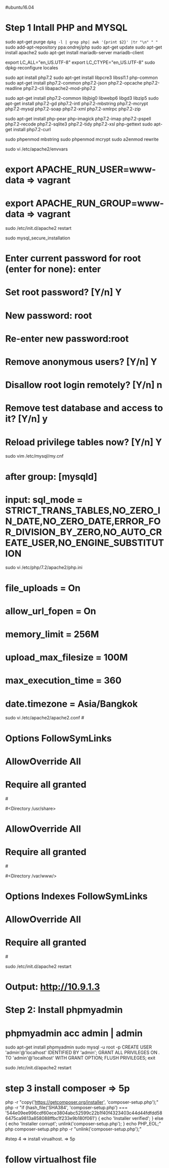 #ubuntu16.04
# Step 1 Intall PHP and MYSQL
sudo apt-get purge `dpkg -l | grep php| awk '{print $2}' |tr "\n" " "`
sudo add-apt-repository ppa:ondrej/php
sudo apt-get update
sudo apt-get install apache2
sudo apt-get install mariadb-server mariadb-client

export LC_ALL="en_US.UTF-8"
export LC_CTYPE="en_US.UTF-8"
sudo dpkg-reconfigure locales

sudo apt install  php7.2
sudo apt-get install  libpcre3 libssl1.1 php-common 
sudo apt-get install php7.2-common php7.2-json php7.2-opcache php7.2-readline php7.2-cli libapache2-mod-php7.2  

sudo apt-get install  php7.2-common libjbig0 libwebp6 libgd3 libzip5 
sudo apt-get install php7.2-gd php7.2-intl php7.2-mbstring php7.2-mcrypt php7.2-mysql php7.2-soap php7.2-xml php7.2-xmlrpc php7.2-zip

sudo apt-get  install php-pear php-imagick php7.2-imap  php7.2-pspell php7.2-recode php7.2-sqlite3 php7.2-tidy php7.2-xsl php-gettext
sudo apt-get install  php7.2-curl 

sudo phpenmod mbstring
sudo phpenmod mcrypt
sudo a2enmod rewrite

sudo vi /etc/apache2/envvars 
# export APACHE_RUN_USER=www-data => vagrant
# export APACHE_RUN_GROUP=www-data => vagrant
sudo /etc/init.d/apache2 restart


sudo mysql_secure_installation
# Enter current password for root (enter for none):  enter
# Set root password? [Y/n] Y
# New password: root
# Re-enter new password:root 
# Remove anonymous users? [Y/n] Y
# Disallow root login remotely? [Y/n] n
# Remove test database and access to it? [Y/n] y
# Reload privilege tables now? [Y/n] Y

sudo vim /etc/mysql/my.cnf
# after  group: [mysqld]
# input: sql_mode = STRICT_TRANS_TABLES,NO_ZERO_IN_DATE,NO_ZERO_DATE,ERROR_FOR_DIVISION_BY_ZERO,NO_AUTO_CREATE_USER,NO_ENGINE_SUBSTITUTION

sudo vi /etc/php/7.2/apache2/php.ini

# file_uploads = On
# allow_url_fopen = On
# memory_limit = 256M
# upload_max_filesize = 100M
# max_execution_time = 360
# date.timezone = Asia/Bangkok

sudo vi /etc/apache2/apache2.conf
#<Directory />
#        Options FollowSymLinks
#        AllowOverride All
#        Require all granted
#</Directory>

#<Directory /usr/share>
#        AllowOverride All
#        Require all granted
#</Directory>

#<Directory /var/www/>
#        Options Indexes FollowSymLinks
#        AllowOverride All
#        Require all granted
#</Directory>

sudo /etc/init.d/apache2 restart
# Output: http://10.9.1.3

# Step 2: Install phpmyadmin 

# phpmyadmin acc admin | admin 
sudo apt-get install phpmyadmin
sudo mysql -u root -p
CREATE USER 'admin'@'localhost' IDENTIFIED BY 'admin';
GRANT ALL PRIVILEGES ON *.* TO 'admin'@'localhost' WITH GRANT OPTION;
FLUSH PRIVILEGES;
exit

sudo /etc/init.d/apache2 restart





# step 3 install composer => 5p
php -r "copy('https://getcomposer.org/installer', 'composer-setup.php');"
php -r "if (hash_file('SHA384', 'composer-setup.php') === '544e09ee996cdf60ece3804abc52599c22b1f40f4323403c44d44fdfdd586475ca9813a858088ffbc1f233e9b180f061') { echo 'Installer verified'; } else { echo 'Installer corrupt'; unlink('composer-setup.php'); } echo PHP_EOL;"
php composer-setup.php
php -r "unlink('composer-setup.php');"


#step 4 => install virualhost. => 5p

# follow virtualhost file





